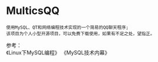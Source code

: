 # MulticsQQ

	使用MySQL、QT和网络编程技术实现的一个简易的QQ聊天程序;		
	该项目为个人小型开源项目，可以免费下载使用，如果有不足之处，望指正。		

参考：		
	《Linux下MySQL编程》  《MySQL技术内幕》
